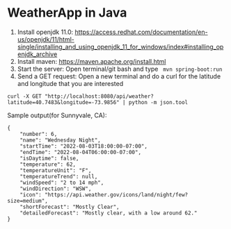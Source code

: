 # WeatherApp in Java
1. Install openjdk 11.0: https://access.redhat.com/documentation/en-us/openjdk/11/html-single/installing_and_using_openjdk_11_for_windows/index#installing_openjdk_archive
2. Install maven: https://maven.apache.org/install.html
3. Start the server: Open terminal/git bash and type 
``` mvn spring-boot:run```
4. Send a GET request: Open a new terminal and do a curl for the latitude and longitude that you are interested
```
curl -X GET "http://localhost:8080/api/weather?latitude=40.7483&longitude=-73.9856" | python -m json.tool
```
Sample output(for Sunnyvale, CA):
```
{
    "number": 6,
    "name": "Wednesday Night",
    "startTime": "2022-08-03T18:00:00-07:00",
    "endTime": "2022-08-04T06:00:00-07:00",
    "isDaytime": false,
    "temperature": 62,
    "temperatureUnit": "F",
    "temperatureTrend": null,
    "windSpeed": "2 to 14 mph",
    "windDirection": "WSW",
    "icon": "https://api.weather.gov/icons/land/night/few?size=medium",
    "shortForecast": "Mostly Clear",
    "detailedForecast": "Mostly clear, with a low around 62."
}
```

